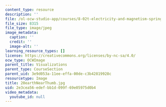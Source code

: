 ```yaml
---
content_type: resource
description: ''
file: /ol-ocw-studio-app/courses/8-02t-electricity-and-magnetism-spring-2005/2e3cea56edefbb1d099f69e05975d0b4_20earthNearThumb.jpg
file_size: 8315
file_type: image/jpeg
image_metadata:
  caption: ''
  credit: ''
  image-alt: ''
learning_resource_types: []
license: https://creativecommons.org/licenses/by-nc-sa/4.0/
ocw_type: OCWImage
parent_title: Visualizations
parent_type: CourseSection
parent_uid: 3e9d053a-11ee-effa-00de-c3b42819928c
resourcetype: Image
title: 20earthNearThumb.jpg
uid: 2e3cea56-edef-bb1d-099f-69e05975d0b4
video_metadata:
  youtube_id: null
---
```

